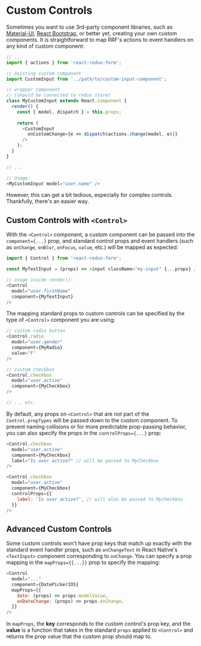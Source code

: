 # Custom Controls

Sometimes you want to use 3rd-party component libraries, such as [Material-UI](http://www.material-ui.com), [React Bootstrap](https://react-bootstrap.github.io), or better yet, creating your own custom components. It is straightforward to map RRF's actions to event handlers on any kind of custom component:

```js
// ...
import { actions } from 'react-redux-form';

// existing custom component
import CustomInput from '../path/to/custom-input-component';

// wrapper component
// (should be connected to redux store)
class MyCustomInput extends React.Component {
  render() {
    const { model, dispatch } = this.props;
    
    return (
      <CustomInput
        onCustomChange={e => dispatch(actions.change(model, e))}
      />
    );
  }
}

// ...

// Usage:
<MyCustomInput model="user.name" />
```

However, this can get a bit tedious, especially for complex controls. Thankfully, there's an easier way.

## Custom Controls with `<Control>`

With the `<Control>` component, a custom component can be passed into the `component={...}` prop, and standard control props and event handlers (such as `onChange`, `onBlur`, `onFocus`, `value`, etc.) will be mapped as expected:

```js
import { Control } from 'react-redux-form';

const MyTextInput = (props) => <input className="my-input" {...props} />;

// usage inside render():
<Control
  model="user.firstName"
  component={MyTextInput}
/>
```

The mapping standard props to custom controls can be specified by the type of `<Control>` component you are using:

```js
// custom radio button
<Control.radio
  model="user.gender"
  component={MyRadio}
  value="F"
/>

// custom checkbox
<Control.checkbox
  model="user.active"
  component={MyCheckbox}
/>

// ... etc.
```

By default, any props on `<Control>` that are _not_ part of the `Control.propTypes` will be passed down to the custom component. To prevent naming collisions or for more predictable prop-passing behavior, you can also specify the props in the `controlProps={...}` prop:

```js
<Control.checkbox
  model="user.active"
  component={MyCheckbox}
  label="Is user active?" // will be passed to MyCheckbox
/>

<Control.checkbox
  model="user.active"
  component={MyCheckbox}
  controlProps={{
    label: 'Is user active?', // will also be passed to Mycheckbox
  }}
/>
```

## Advanced Custom Controls

Some custom controls won't have prop keys that match up exactly with the standard event handler props, such as `onChangeText` in React Native's `<TextInput>` component corresponding to `onChange`. You can specify a prop mapping in the `mapProps={{...}}` prop to specify the mapping:

```js
<Control
  model="..."
  component={DatePickerIOS}
  mapProps={{
    date: (props) => props.modelValue,
    onDateChange: (props) => props.onChange,
  }}
/>
```

In `mapProps`, the **key** corresponds to the _custom_ control's prop key, and the **value** is a function that takes in the standard `props` applied to `<Control>` and returns the prop value that the custom prop should map to.

